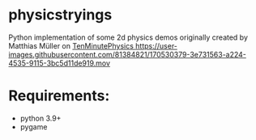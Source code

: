 # physicstryings
Python implementation of some 2d physics demos originally created by Matthias Müller on <a href = "https://matthias-research.github.io/pages/tenMinutePhysics/index.html">TenMinutePhysics </a>
https://user-images.githubusercontent.com/81384821/170530379-3e731563-a224-4535-9115-3bc5d11de919.mov



<h1>  Requirements: </h1>
<ul>
  <li>python 3.9+</li>
  <li>pygame</li>
 
</ul>
